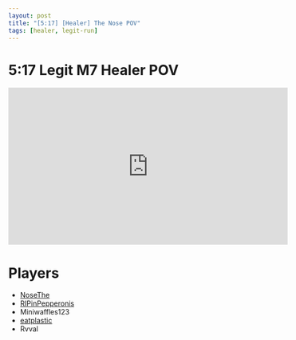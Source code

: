 ```yaml
---
layout: post
title: "[5:17] [Healer] The Nose POV"
tags: [healer, legit-run]
---
```


# 5:17 Legit M7 Healer POV
<iframe width="560" height="315" src="https://www.youtube.com/embed/3CDhk9ML-Mk?si=CE5kxax-iFuHJFvm" title="YouTube video player" frameborder="0" allow="accelerometer; autoplay; clipboard-write; encrypted-media; gyroscope; picture-in-picture; web-share" referrerpolicy="strict-origin-when-cross-origin" allowfullscreen></iframe>

# Players
- [NoseThe](https://thenose2003.github.io/2025-03-06-NoseThe/)
- [RIPinPepperonis](https://thenose2003.github.io/2025-03-07-RIPinPepperonis/)
- Miniwaffles123
- [eatplastic](https://thenose2003.github.io/2025-03-07-eatplastic/)
- Rvval
